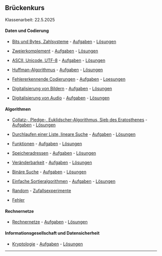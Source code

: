 ## Brückenkurs

Klassenarbeit: 22.5.2025


#### Daten und Codierung

- [Bits und Bytes, Zahlsysteme](./BitsUndBytes/bitsUndbytes.ipynb) - [Aufgaben](./BitsUndBytes/Aufgaben/aufgaben.pdf) - [Lösungen](./BitsUndBytes/Aufgaben/aufgaben_loes.pdf)

- [Zweierkomplement](./Zweierkomplement/zweierkomplement.ipynb) - [Aufgaben](./Zweierkomplement/aufgaben.pdf) - [Lösungen](./Zweierkomplement/aufgaben_loes.pdf)

- [ASCII, Unicode, UTF-8](https://github.com/ktheu/InfoKurs/blob/gh-pages/Unicode/unicode.ipynb) -
[Aufgaben](https://github.com/ktheu/InfoKurs/blob/gh-pages/Unicode/aufgaben.pdf) - 
[Lösungen](https://github.com/ktheu/InfoKurs/blob/gh-pages/Unicode/aufgaben_loes.pdf)
 
- [Huffman-Algorithmus](https://github.com/ktheu/InfoKurs/blob/gh-pages/Huffman/huffman.ipynb) -
[Aufgaben](https://github.com/ktheu/InfoKurs/blob/gh-pages/Huffman/aufgaben.pdf) - [Lösungen](https://github.com/ktheu/InfoKurs/blob/gh-pages/Huffman/aufgaben_loes.pdf)

- [Fehlererkennende Codierungen](./Codierungen/codierungen.ipynb) - [Aufgaben](./Codierungen/Aufgaben/aufgaben.pdf)  -  [Loesungen](./Codierungen/Aufgaben/aufgaben_loes.pdf)

- [Digitalisierung von Bildern](./Digitalisierung_Bilder/digi_bild.ipynb) - [Aufgaben](./Digitalisierung_Bilder/Aufgaben/aufgaben.pdf) -  [Lösungen](./Digitalisierung_Bilder/Aufgaben/aufgaben_loes.pdf)

- [Digitalisierung von Audio](./Digitalisierung_Audio/digi_audio.ipynb) -  [Aufgaben](./Digitalisierung_Audio/aufgaben.pdf) -  [Lösungen](./Digitalisierung_Audio/aufgaben_loes.pdf)


#### Algorithmen

- [Collatz-, Pledge-, Euklidscher-Algorithmus, Sieb des Eratosthenes](./Algorithmus/algorithmus.ipynb) - [Aufgaben](./Algorithmus/Aufgaben/aufgaben.pdf) - [Lösungen](./Algorithmus/Aufgaben/aufgaben_loes.pdf)

- [Durchlaufen einer Liste, lineare Suche](./LineareSuche/lineareSuche.ipynb) - [Aufgaben](./LineareSuche/Aufgaben/aufgaben.pdf) - [Lösungen](./LineareSuche/Aufgaben/aufgaben_loes.pdf)

- [Funktionen](https://github.com/ktheu/Infokurs/blob/gh-pages/funktionen/funktionen.ipynb) -
[Aufgaben](https://github.com/ktheu/Infokurs/blob/gh-pages/funktionen/aufgaben.pdf) - [Lösungen](https://github.com/ktheu/Infokurs/blob/gh-pages/funktionen/aufgaben_loes.pdf)

- [Speicheradressen](https://github.com/ktheu/PythonThemen/blob/main/speicheradressen/speicheradressen.ipynb) -
[Aufgaben](https://github.com/ktheu/PythonThemen/blob/main/speicheradressen/aufgaben.pdf) - [Lösungen](https://github.com/ktheu/PythonThemen/blob/main/speicheradressen/aufgaben_loes.pdf)

- [Veränderbarkeit](https://github.com/ktheu/PythonThemen/blob/main/mutable/mutable.ipynb) -
[Aufgaben](https://github.com/ktheu/PythonThemen/blob/main/mutable/aufgaben.pdf) - [Lösungen](https://github.com/ktheu/PythonThemen/blob/main/mutable/aufgaben_loes.pdf)

- [Binäre Suche](./BinaereSuche/binaereSuche.ipynb) -  [Aufgaben](./BinaereSuche/Aufgaben/aufgaben.pdf) - [Lösungen](./BinaereSuche/Aufgaben/aufgaben_loes.pdf)

- [Einfache Sortieralgorithmen](./Einfaches_Sort/einfachesSort.ipynb) -
  [Aufgaben](./Einfaches_Sort/aufgaben.pdf) - 
  [Lösungen](./Einfaches_Sort/aufgaben_loes.pdf)

- [Random](https://github.com/ktheu/PythonThemen/blob/main/zufall/random.ipynb) - 
  [Zufallsexperimente](https://github.com/ktheu/PythonThemen/blob/main/zufall/simulation.ipynb) 

- [Fehler](https://github.com/ktheu/PythonThemen/blob/main/fehler/fehler.ipynb) 


#### Rechnernetze

- [Rechnernetze](./Rechnernetze/rechnernetze.ipynb) - [Aufgaben](./Rechnernetze/aufgaben.pdf) - [Lösungen](./Rechnernetze/aufgaben_loes.pdf)


#### Informationsgesellschaft und Datensicherheit

- [Kryptologie](./Kryptologie/kryptologie.ipynb) - [Aufgaben](./Kryptologie/Aufgaben/aufgaben.pdf) - [Lösungen](./Kryptologie/Aufgaben/aufgaben_loes.pdf)


----------------------
